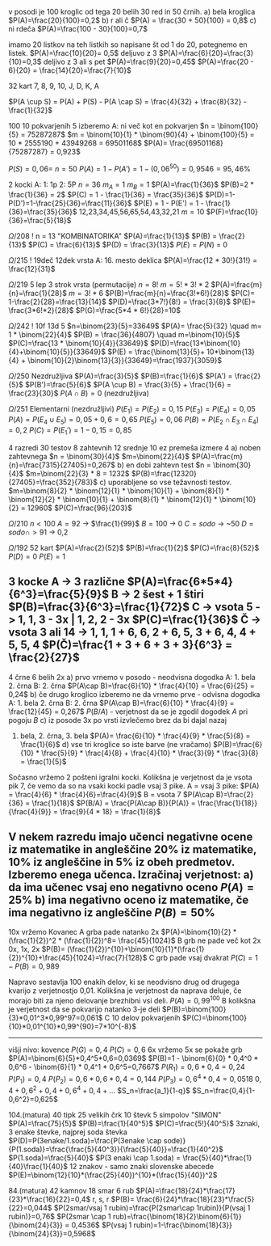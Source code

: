 v posodi je 100 kroglic od tega 20 belih 30 red in 50 črnih.
a) bela kroglica
$P(A)=\frac{20}{100}=0,2$
b) r ali č
$P(A) = \frac{30 + 50}{100} = 0,8$
c) ni rdeča
$P(A)=\frac{100 - 30}{100}=0,7$

imamo 20 listkov na teh listkih so napisane št od 1 do 20, potegnemo en listek.
$P(A)=\frac{10}{20}= 0,5$
deljuvo z 3
$P(A)=\frac{6}{20}=\frac{3}{10}=0,3$
deljivo z 3 ali s pet
$P(A)=\frac{9}{20}=0,45$
$P(A)=\frac{20 - 6}{20} = \frac{14}{20}=\frac{7}{10}$

32 kart
7, 8, 9, 10, J, D, K, A

$P(A \cup S) = P(A) + P(S) - P(A \cap S) = \frac{4}{32} + \frac{8}{32} - \frac{1}{32}$

100
10 pokvarjenih
5 izberemo
A: ni več kot en pokvarjen
$n = \binom{100}{5} = 75287287$
$m = \binom{10}{1} * \binom{90}{4} + \binom{100}{5} = 10 * 2555190 + 43949268 = 69501168$
$P(A)= \frac{69501168}{75287287} = 0,923$

$P(S)=0,06$=
$n = 50$
$P(A) = 1 - P(A') = 1-(0,06^{50}) = 0,9546 = 95,46\%$

2 kocki
A: 1: 1p 2: 5P
$n=36$
$m_A=1$
$m_B=1$
$P(A)=\frac{1}{36}$
$P(B)=2 * \frac{1}{36} = 2$
$P(C) = 1 - \frac{1}{36} = \frac{35}{36}$
$P(D)=1-P(D')=1-\frac{25}{36}=\frac{11}{36}$
$P(E) = 1 - P(E') = 1 - \frac{1}{36}=\frac{35}{36}$
12,23,34,45,56,65,54,43,32,21
$m=10$
$P(F)=\frac{10}{36}=\frac{5}{18}$

$\Omega / 208$ !
n = 13
"KOMBINATORIKA"
$P(A)=\frac{1}{13}$
$P(B) = \frac{2}{13}$
$P(C) = \frac{6}{13}$
$P(D) = \frac{3}{13}$
$P(E)= P(N)$ = 0

$\Omega / 215$ !
19deč
12dek
vrsta
A: 16. mesto deklica
$P(A)=\frac{12 * 30!}{31!} = \frac{12}{31}$

$\Omega / 219$
5 lep 
3 strok 
vrsta (permutacije)
$n = 8!$
$m=5!*3!*2$
$P(A)=\frac{m}{n}=\frac{1}{28}$
$m=3! * 6$
$P(B)=\frac{m}{n}=\frac{3!*6!}{28}$
$P(C)= 1-\frac{2}{28}=\frac{13}{14}$
$P(D)=\frac{3*7!}{8!} = \frac{3}{8}$
$P(E)= \frac{3*6!*2}{28}$
$P(G)=\frac{5*4 * 6!}{28}=10$

$\Omega / 242$ !
10f
13d
5
$n=\binom{23}{5}=33649$
$P(A)= \frac{5}{32} \quad m= 1 * \binom{22}{4}$
$P(B) = \frac{36}{4807} \quad m=\binom{10}{5}$
$P(C)=\frac{13 * \binom{10}{4}}{33649}$
$P(D)=\frac{13*\binom{10}{4}+\binom{10}{5}}{33649}$
$P(E) = \frac{\binom{13}{5}+ 10*\binom{13}{4} + \binom{10}{2}\binom{13}{3}}{33649}=\frac{1937}{3059}$

$\Omega$/250
Nezdružljiva
$P(A)=\frac{3}{5}$
$P(B)=\frac{1}{6}$
$P(A') = \frac{2}{5}$
$P(B')=\frac{5}{6}$
$P(A \cup B) = \frac{3}{5} + \frac{1}{6} = \frac{23}{30}$
$P(A \cap B)=0$ (nezdružljiva)

$\Omega$/251
Elementarni (nezdružljivi)
$P(E_1)=P(E_2)=0,15$
$P(E_3)=P(E_4)=0,05$
$P(A)=P(E_4 \cup E_5)=0,05 + 0,6 = 0,65$
$P(E_5)=0,06$
$P(B)=P(E_2 \cap E_3 \cap E_4)=0,2$
$P(C)=P(E_1')=1-0,15 = 0,85$


4 razredi
30 testov
8 zahtevnih
12 srednje
10 ez
premeša izmere 4
a) noben zahtevnega
$n = \binom{30}{4}$
$m=\binom{22}{4}$
$P(A)=\frac{m}{n}=\frac{7315}{27405}=0,267$
b) en dobi zahtevn test
$n = \binom{30}{4}$
$m=\binom{22}{3} * 8 = 1232$
$P(B)=\frac{12320}{27405}=\frac{352}{783}$
c) uporabljene so vse težavnosti testov.
$m=\binom{8}{2} * \binom{12}{1} * \binom{10}{1} + \binom{8}{1} * \binom{12}{2} * \binom{10}{1} + \binom{8}{1} * \binom{12}{1} * \binom{10}{2} = 12960$
$P(C)=\frac{96}{203}$

$\Omega$/210
$n < 100$
$A = 92$ -> $\frac{1}{99}$
$B = 100$ -> 0
$C=sodo$ -> ~50
$D = sodo \cap >91$ -> 0,2

$\Omega$/192
52 kart
$P(A)=\frac{2}{52}$
$P(B)=\frac{1}{2}$
$P(C)=\frac{8}{52}$
$P(D)=0$
$P(E)=1$

3 kocke
A -> 3 različne
$P(A)=\frac{6*5*4}{6^3}=\frac{5}{9}$
B -> 2 šest + 1 štiri
$P(B)=\frac{3}{6^3}=\frac{1}{72}$
C -> vsota 5 -> 1, 1, 3  - 3x | 1, 2, 2 - 3x
$P(C)=\frac{1}{36}$
Č -> vsota 3 ali 14 -> 1, 1, 1 + 6, 6, 2 + 6, 5, 3 + 6, 4, 4 + 5, 5, 4
$P(Č)=\frac{1 + 3 + 6 + 3 + 3}{6^3} = \frac{2}{27}$
---
4 črne 
6 belih
2x
a) prvo vrnemo v posodo - neodvisna dogodka
A: 1. bela 2. črna
B: 2. črna
$P(A\cap B)=\frac{6}{10} * \frac{4}{10} = \frac{6}{25} = 0,24$
b) če drugo kroglico izberemo ne da vrnemo prve - odvisna dogodka
A: 1. bela 2. črna
B: 2. črna
$P(A\cap B)=\frac{6}{10} * \frac{4}{9} = \frac{12}{45} = 0,267$
$P(B/A)$ - verjetnost da se je zgodil dogodek $A$ pri pogoju $B$
c) iz posode 3x po vrsti izvlečemo brez da bi dajal nazaj
1. bela, 2. črna, 3. bela
$P(A)= \frac{6}{10} * \frac{4}{9} * \frac{5}{8} = \frac{1}{6}$
d) vse tri kroglice so iste barve (ne vračamo)
$P(B)=\frac{6}{10} * \frac{5}{9} * \frac{4}{8} + \frac{4}{10} * \frac{3}{9} * \frac{3}{8} = \frac{1}{5}$

Sočasno vržemo 2 pošteni igralni kocki. Kolikšna je verjetnost da je vsota pik 7, če vemo da so na vsaki kocki padle vsaj 3 pike.
A = vsaj 3 pike: $P(A) = \frac{4}{6} * \frac{4}{6}=\frac{4}{9}$
B = vsota 7
$P(A\cap B)=\frac{2}{36} = \frac{1}{18}$
$P(B/A) = \frac{P(A\cap B)}{P(A)} = \frac{\frac{1}{18}}{\frac{4}{9}} = \frac{9}{4 * 18} = \frac{1}{8}$

V nekem razredu imajo učenci negativne ocene iz matematike in angleščine 20% iz matematike, 10% iz angleščine in 5% iz obeh predmetov. Izberemo enega učenca.
Izračinaj verjetnost:
a) da ima učenec vsaj eno negativno oceno
$P(A)=25\%$
b) ima negativno oceno iz matematike, če ima negativno iz angleščine
$P(B)=50\%$
---
10x vržemo Kovanec
A grba pade natanko 2x
$P(A)=\binom{10}{2} * (\frac{1}{2})^2 * (\frac{1}{2})^8= \frac{45}{1024}$
B grb ne pade več kot 2x
0x, 1x, 2x
$P(B)= (\frac{1}{2})^{10}+\binom{10}{1}*(\frac{1}{2})^{10}+\frac{45}{1024}=\frac{7}{128}$
C grb pade vsaj dvakrat
$P(C)=1-P(B)=0,989$

Napravo sestavlja 100 enakih delov, ki se neodvisno drug od drugega kvarijo z verjetnostjo 0,01. Kolikšna je verjetnost da naprava deluje, če morajo biti za njeno delovanje brezhibni vsi deli.
$P(A)=0,99^{100}$
B kolikšna je verjetnost da se pokvarijo natanko 3-je deli
$P(B)=\binom{100}{3}*0,01^3*0,99^97=0,061$
C 10 delov pokvarjenih
$P(C)=\binom{100}{10}*0,01^{10}*0,99^{90}=7*10^{-8}$

---
višji nivo:
kovence
$P(G)=0,4$
$P(C)=0,6$
6x vržemo
5x se pokaže grb 
$P(A)=\binom{6}{5}*0,4^5*0,6=0,0369$
$P(B)=1 - \binom{6}{0} * 0,4^0 * 0,6^6 - \binom{6}{1} * 0,4^1 * 0,6^5=0,7667$
$P(R_1)=0,6*0,4=0,24$
$P(P_1)=0,4$
$P(P_2)=0,6*0,6*0,4=0,144$
$P(P_3)=0,6^4*0,4=0,0518$
$0,4+0,6^2+0,4+0,6^4+0,4+\dots$
$S_n=\frac{a_1}{1-q}$
$S_n=\frac{0,4}{1-0,6^2}=0,625$

104.(matura)
40 tipk
25 velikih črk
10 števk 
5 simpolov
"SIMON"
$P(A)=\frac{75}{5}$
$P(B)=\frac{1}{40^5}$
$P(C)=\frac{5!}{40^5}$
3znaki, 3 enake števke, najprej soda števka
$P(D)=P(3enake/1.soda)=\frac{P(3enake \cap sode)}{P(1.soda)}=\frac{\frac{5}{40^3}}{\frac{5}{40}}=\frac{1}{40^2}$
$P(1.soda)=\frac{5}{40}$
$P(3 enaki \cap 1.soda) = \frac{5}{40}*\frac{1}{40}\frac{1}{40}$
12 znakov - samo znaki slovenske abecede
$P(E)=\binom{12}{10}*(\frac{25}{40})^{10}*(\frac{15}{40})^2$

84.(matura)
42 kamnov
18 smar
6 rub 
$P(A)=\frac{18}{24}*\frac{17}{23}*\frac{16}{22}=0,4$
r, s, r
$P(B)= \frac{6}{24}*\frac{18}{23}*\frac{5}{22}=0,044$
$P(2smar/vsaj 1 rubin)=\frac{P(2smar\cap 1rubin)}{P(vsaj 1 rubin)}=0,76$
$P(2smar \cap 1 rub)=\frac{\binom{18}{2}\binom{6}{1}}{\binom{24}{3}} = 0,4536$
$P(vsaj 1 rubin)=1-\frac{\binom{18}{3}}{\binom{24}{3}}=0,5968$
